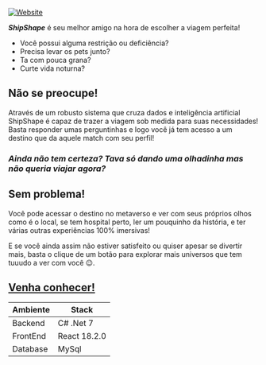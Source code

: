 [![Website](https://shipshape.netlify.app/assets/ShipShape_Logo.83e27d70.png)](https://shipshape.netlify.app)

***ShipShape*** é seu melhor amigo na hora de escolher a viagem perfeita!
- Você possui alguma restrição ou deficiência? 
- Precisa levar os pets junto? 
- Ta com pouca grana?
- Curte vida noturna?

## Não se preocupe!
Através de um robusto sistema que cruza dados e inteligência artificial ShipShape é capaz de trazer a viagem sob medida para suas necessidades!
Basta responder umas perguntinhas e logo você já tem acesso a um destino que da aquele match com seu perfil!

### *Ainda não tem certeza? Tava só dando uma olhadinha mas não queria viajar agora?*
## Sem problema!
Você pode acessar o destino no metaverso e ver com seus próprios olhos como é o local, se tem hospital perto, ler um pouquinho da história, e ter várias outras experiências 100% imersivas!

E se você ainda assim não estiver satisfeito ou quiser apesar se divertir mais, basta o clique de um botão para explorar mais universos que tem tuuudo a ver com você 😉.
</br>

## [Venha conhecer!](https://shipshape.netlify.app)

| Ambiente | Stack |
| ------ | ------ |
| Backend | C# .Net 7 |
| FrontEnd | React 18.2.0 |
| Database | MySql |


